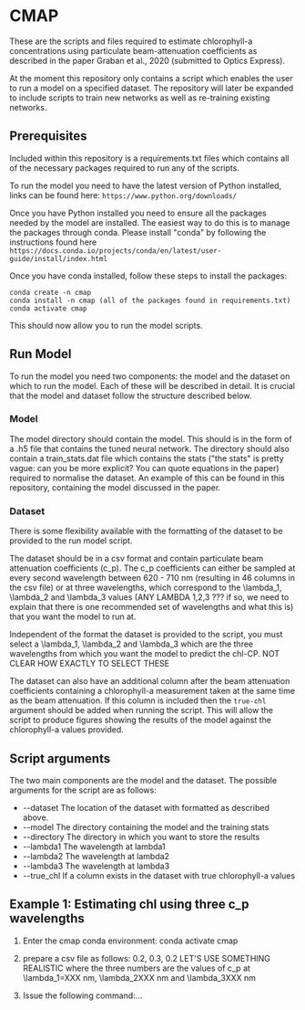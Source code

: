 # CMAP

These are the scripts and files required to estimate chlorophyll-a concentrations using particulate beam-attenuation coefficients as described in the paper Graban et al., 2020 (submitted to Optics Express). 

At the moment this repository only contains a script which enables the user to run a
model on a specified dataset. The repository will later be expanded to include
scripts to train new networks as well as re-training existing networks.

## Prerequisites ##

Included within this repository is a requirements.txt files which contains all of
the necessary packages required to run any of the scripts.

To run the model you need to have the latest version of Python installed, links
can be found here: `https://www.python.org/downloads/`

Once you have Python installed you need to ensure all the packages needed by the model are installed.
The easiest way to do this is to manage the packages through conda. Please install "conda" by
following the instructions found here `https://docs.conda.io/projects/conda/en/latest/user-guide/install/index.html`

Once you have conda installed, follow these steps to install the packages:

```
conda create -n cmap
conda install -n cmap (all of the packages found in requirements.txt)
conda activate cmap  
```

This should now allow you to run the model scripts.

## Run Model ##

To run the model you need two components: the model and the dataset on
which to run the model. Each of these will be described in detail. It is crucial
that the model and dataset follow the structure described below.

### Model ###

The model directory should contain the model. This should is in the form
of a .h5 file that contains the tuned neural network. The directory should also contain a train_stats.dat file which
contains the stats ("the stats" is pretty vague: can you be more explicit? You can quote equations in the paper) required to normalise the dataset. An example of this can
be found in this repository, containing the model discussed in the paper.

### Dataset ###

There is some flexibility available with the formatting of the dataset to be
provided to the run model script.

The dataset should be in a csv format and contain particulate beam attenuation
coefficients (c_p). The c_p coefficients can either be sampled at every
second wavelength between 620 - 710 nm (resulting in 46 columns in the csv file) or at three
wavelengths, which correspond to the \lambda_1, \lambda_2 and \lambda_3 values (ANY LAMBDA 1,2,3 ??? if so, we need to explain that there is one recommended set of wavelengths and what this is) that you
want the model to run at.

Independent of the format the dataset is provided to the script, you must select a \lambda_1,
\lambda_2 and \lambda_3 which are the three wavelengths from which you want the model
to predict the chl-CP. NOT CLEAR HOW EXACTLY TO SELECT THESE 

The dataset can also have an additional column after the beam attenuation coefficients
containing a chlorophyll-a measurement taken at the same time as the beam attenuation.
If this column is included then the `true-chl` argument should be added when running
the script. This will allow the script to produce figures showing the results of the
model against the chlorophyll-a values provided.

## Script arguments ##

The two main components are the model and the dataset. The
possible arguments for the script are as follows:

 * --dataset The location of the dataset with formatted as described above.
 * --model The directory containing the model and the training stats
 * --directory The directory in which you want to store the results
 * --lambda1 The wavelength at lambda1
 * --lambda2 The wavelength at lambda2
 * --lambda3 The wavelength at lambda3
 * --true_chl If a column exists in the dataset with true chlorophyll-a values
 
 
 ## Example 1: Estimating chl using three c_p wavelengths ##
 1) Enter the cmap conda environment:
 conda activate cmap
 
 2) prepare a csv file as follows:
 0.2, 0.3, 0.2 LET'S USE SOMETHING REALISTIC
 where the three numbers are the values of c_p at \lambda_1=XXX nm, \lambda_2XXX nm and \lambda_3XXX nm
 
 3) Issue the following command:...
 
 
 
